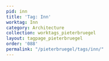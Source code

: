 ```yaml
---
pid: inn
title: 'Tag: Inn'
worktag: Inn
category: Architecture
collection: worktags_pieterbruegel
layout: tagpage_pieterbruegel
order: '088'
permalink: "/pieterbruegel/tags/inn/"
---
```

